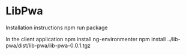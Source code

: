 # LibPwa

Installation instructions
npm run package

In the client application
npm install ng-environmenter
npm install ../lib-pwa/dist/lib-pwa/lib-pwa-0.0.1.tgz
